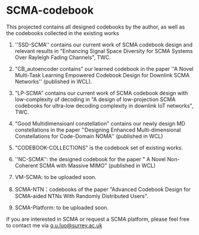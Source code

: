 # SCMA-codebook
This projected contains all designed codebooks by the author, as well as the codebooks collected in the existing works

1. ''SSD-SCMA'' contains our current work of SCMA codebook design and relevant results in  "Enhancing Signal Space Diversity for SCMA
Systems Over Rayleigh Fading Channels", TWC.


2. "CB_autoencoder contains" our learned codebook in the paper ''A Novel Multi-Task Learning Empowered Codebook Design for Downlink SCMA Networks'' (published in WCL).

3. "LP-SCMA" contains our current work  of SCMA codebook design with low-complexity of decoding in "A design of low-projection SCMA codebooks for ultra-low decoding complexity in downlink IoT networks", TWC.

4. "Good Multidimensioanl constellation" contains our newly design MD constellations in the paper ''Designing Enhanced Multi-dimensional
Constellations for Code-Domain NOMA'' (published in WCL)

5. "CODEBOOK-COLLECTIONS"  is the codebook set of existing works. 

6. ''NC-SCMA'': the designed codebook for the paper " A Novel Non-Coherent SCMA with Massive MIMO" (published in WCL)

7. VM-SCMA: to be uploaded soon.

8. SCMA-NTN：codebooks of the paper "Advanced Codebook Design for SCMA-aided NTNs With Randomly Distributed Users".
   
10. SCMA-Platform:   to be uploaded soon.


 
If you are interested in SCMA or request a SCMA platform, please feel free to contact me   via q.u.luo@surrey.ac.uk
